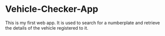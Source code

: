 # Vehicle-Checker-App
This is my first web app. It is used to search for a numberplate and retrieve the details of the vehicle registered to it. 
